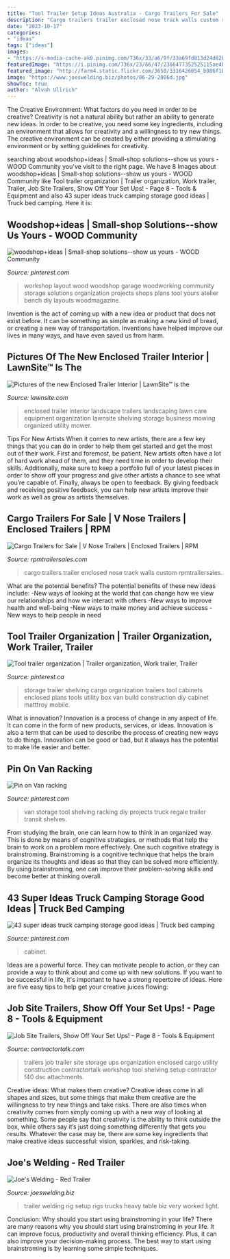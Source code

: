 ```yaml
---
title: "Tool Trailer Setup Ideas Australia - Cargo Trailers For Sale"
description: "Cargo trailers trailer enclosed nose track walls custom rpmtrailersales"
date: "2023-10-17"
categories:
- "ideas"
tags: ["ideas"]
images:
- "https://s-media-cache-ak0.pinimg.com/736x/33/a6/9f/33a69fd813d24d82b7e0f2d70552fbcc.jpg"
featuredImage: "https://i.pinimg.com/736x/23/66/47/2366477352525115ae4ba4d5e0089d96.jpg"
featured_image: "http://farm4.static.flickr.com/3650/3316426054_b986f1b0ef_b.jpg"
image: "https://www.joeswelding.biz/photos/06-29-2006d.jpg"
ShowToc: true
author: "Alvah Ullrich"
---
```



The Creative Environment: What factors do you need in order to be creative?
Creativity is not a natural ability but rather an ability to generate new ideas. In order to be creative, you need some key ingredients, including an environment that allows for creativity and a willingness to try new things. The creative environment can be created by either providing a stimulating environment or by setting guidelines for creativity.

	

		
searching about woodshop+ideas | Small-shop solutions--show us yours - WOOD Community you've visit to the right page. We have 8 Images about woodshop+ideas | Small-shop solutions--show us yours - WOOD Community like Tool trailer organization | Trailer organization, Work trailer, Trailer, Job Site Trailers, Show Off Your Set Ups! - Page 8 - Tools &amp; Equipment and also 43 super ideas truck camping storage good ideas | Truck bed camping. Here it is:
		
    
## Woodshop+ideas | Small-shop Solutions--show Us Yours - WOOD Community

<img loading=lazy src="https://s-media-cache-ak0.pinimg.com/736x/33/a6/9f/33a69fd813d24d82b7e0f2d70552fbcc.jpg" onerror="this.onerror=null;this.src='https://tse2.mm.bing.net/th?id=OIP.PXlTZ6L_bAn62Iqkl8l7owHaFj&amp;pid=15.1';" alt="woodshop+ideas | Small-shop solutions--show us yours - WOOD Community">

_Source: pinterest.com_

>workshop layout wood woodshop garage woodworking community storage solutions organization projects shops plans tool yours atelier bench diy layouts woodmagazine. 

	

Invention is the act of coming up with a new idea or product that does not exist before. It can be something as simple as making a new kind of bread, or creating a new way of transportation. Inventions have helped improve our lives in many ways, and have even saved us from harm.

    
## Pictures Of The New Enclosed Trailer Interior | LawnSite™ Is The

<img loading=lazy src="http://farm4.static.flickr.com/3650/3316426054_b986f1b0ef_b.jpg" onerror="this.onerror=null;this.src='https://tse3.mm.bing.net/th?id=OIP.IJX-celKMRA0E0Xy89dmcQHaFj&amp;pid=15.1';" alt="Pictures of the new Enclosed Trailer Interior | LawnSite™ is the">

_Source: lawnsite.com_

>enclosed trailer interior landscape trailers landscaping lawn care equipment organization lawnsite shelving storage business mowing organized utility mower. 

	

Tips For New Artists
When it comes to new artists, there are a few key things that you can do in order to help them get started and get the most out of their work. First and foremost, be patient. New artists often have a lot of hard work ahead of them, and they need time in order to develop their skills. Additionally, make sure to keep a portfolio full of your latest pieces in order to show off your progress and give other artists a chance to see what you’re capable of. Finally, always be open to feedback. By giving feedback and receiving positive feedback, you can help new artists improve their work as well as grow as artists themselves.

    
## Cargo Trailers For Sale | V Nose Trailers | Enclosed Trailers | RPM

<img loading=lazy src="https://www.rpmtrailersales.com/sc_images/products/570_custom_image_10-sca50-1000.jpg" onerror="this.onerror=null;this.src='https://tse3.mm.bing.net/th?id=OIP.4ATq-ypGonAcb46ciCwuZAHaE6&amp;pid=15.1';" alt="Cargo Trailers for Sale | V Nose Trailers | Enclosed Trailers | RPM">

_Source: rpmtrailersales.com_

>cargo trailers trailer enclosed nose track walls custom rpmtrailersales. 

	

What are the potential benefits?
The potential benefits of these new ideas include: 
-New ways of looking at the world that can change how we view our relationships and how we interact with others 
-New ways to improve health and well-being 
-New ways to make money and achieve success 
-New ways to help people in need

    
## Tool Trailer Organization | Trailer Organization, Work Trailer, Trailer

<img loading=lazy src="https://i.pinimg.com/736x/60/aa/79/60aa79868858bf9fce27aae6fc3bf062--trailer-shelving-trailer-storage.jpg" onerror="this.onerror=null;this.src='https://tse3.mm.bing.net/th?id=OIP.14uS3-VW6ktnnPsSoHUbPQHaFj&amp;pid=15.1';" alt="Tool trailer organization | Trailer organization, Work trailer, Trailer">

_Source: pinterest.ca_

>storage trailer shelving cargo organization trailers tool cabinets enclosed plans tools utility box van build construction diy cabinet matttroy mobile. 

	

What is innovation?
Innovation is a process of change in any aspect of life. It can come in the form of new products, services, or ideas. Innovation is also a term that can be used to describe the process of creating new ways to do things. Innovation can be good or bad, but it always has the potential to make life easier and better.

    
## Pin On Van Racking

<img loading=lazy src="https://i.pinimg.com/originals/cd/ab/96/cdab96f25dc4e78a5da5dc7a67b6bbff.jpg" onerror="this.onerror=null;this.src='https://tse4.mm.bing.net/th?id=OIP.Na5hduvULZms05Errcch_wHaJ4&amp;pid=15.1';" alt="Pin on Van racking">

_Source: pinterest.com_

>van storage tool shelving racking diy projects truck regale trailer transit shelves. 

	

From studying the brain, one can learn how to think in an organized way. This is done by means of cognitive strategies, or methods that help the brain to work on a problem more effectively. One such cognitive strategy is brainstroming. Brainstroming is a cognitive technique that helps the brain organize its thoughts and ideas so that they can be solved more efficiently. By using brainstroming, one can improve their problem-solving skills and become better at thinking overall.

    
## 43 Super Ideas Truck Camping Storage Good Ideas | Truck Bed Camping

<img loading=lazy src="https://i.pinimg.com/736x/23/66/47/2366477352525115ae4ba4d5e0089d96.jpg" onerror="this.onerror=null;this.src='https://tse4.mm.bing.net/th?id=OIP.P7rPQzJcpBhqGvVmDQKQogAAAA&amp;pid=15.1';" alt="43 super ideas truck camping storage good ideas | Truck bed camping">

_Source: pinterest.com_

>cabinet. 

	

Ideas are a powerful force. They can motivate people to action, or they can provide a way to think about and come up with new solutions. If you want to be successful in life, it's important to have a strong repertoire of ideas. Here are five easy tips to help get your creative juices flowing: 

    
## Job Site Trailers, Show Off Your Set Ups! - Page 8 - Tools &amp; Equipment

<img loading=lazy src="https://www.contractortalk.com/attachments/f40/27928d1264463273-job-site-trailers-show-off-your-set-ups-dsc_0029.jpg" onerror="this.onerror=null;this.src='https://tse2.mm.bing.net/th?id=OIP.xKZHkiUC60bDgkfCC_3tggHaLD&amp;pid=15.1';" alt="Job Site Trailers, Show Off Your Set Ups! - Page 8 - Tools &amp; Equipment">

_Source: contractortalk.com_

>trailers job trailer site storage ups organization enclosed cargo utility construction contractortalk workshop tool shelving setup contractor f40 dsc attachments. 

	

Creative ideas: What makes them creative?
Creative ideas come in all shapes and sizes, but some things that make them creative are the willingness to try new things and take risks. There are also times when creativity comes from simply coming up with a new way of looking at something. Some people say that creativity is the ability to think outside the box, while others say it’s just doing something differently that gets you results. Whatever the case may be, there are some key ingredients that make creative ideas successful: vision, sparkles, and risk-taking.

    
## Joe&#039;s Welding - Red Trailer

<img loading=lazy src="https://www.joeswelding.biz/photos/06-29-2006d.jpg" onerror="this.onerror=null;this.src='https://tse2.mm.bing.net/th?id=OIP.4lsgMoVXmFu0CqvMStAZJgHaFj&amp;pid=15.1';" alt="Joe&#039;s Welding - Red Trailer">

_Source: joeswelding.biz_

>trailer welding rig setup rigs trucks heavy table biz very worked light. 

	

Conclusion: Why should you start using brainstroming in your life?
There are many reasons why you should start using brainstroming in your life. It can improve focus, productivity and overall thinking efficiency. Plus, it can also improve your decision-making process. The best way to start using brainstroming is by learning some simple techniques.

